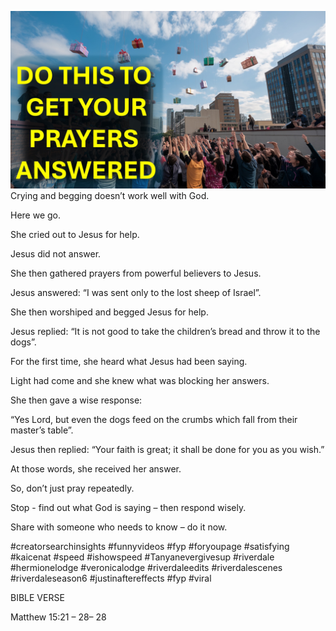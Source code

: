 ![Video cover image](../cover.jpg "cover photo")
Crying and begging doesn’t work well with God.

Here we go.

She cried out to Jesus for help.

Jesus did not answer.

She then gathered prayers from powerful believers to Jesus.

Jesus answered: “I was sent only to the lost sheep of Israel”.

She then worshiped and begged Jesus for help.

Jesus replied: “It is not good to take the children’s bread and throw it to the dogs”.

For the first time, she heard what Jesus had been saying.

Light had come and she knew what was blocking her answers.

She then gave a wise response:

“Yes Lord, but even the dogs feed on the crumbs which fall from their master’s table”.

Jesus then replied: “Your faith is great; it shall be done for you as you wish.”

At those words, she received her answer.

So, don’t just pray repeatedly.

Stop - find out what God is saying – then respond wisely.

Share with someone who needs to know – do it now.


#creatorsearchinsights #funnyvideos #fyp #foryoupage #satisfying #kaicenat #speed #ishowspeed #Tanyanevergivesup #riverdale #hermionelodge #veronicalodge #riverdaleedits #riverdalescenes #riverdaleseason6 #justinaftereffects #fyp #viral


BIBLE VERSE

Matthew 15:21 – 28– 28